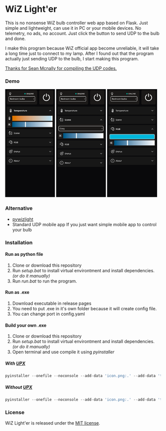 # WiZ Light'er

This is no nonsense WiZ bulb controller web app based on Flask. Just simple and lightweight, can use it in PC or your mobile devices. No telemetry, no ads, no account. Just click the button to send UDP to the bulb and done.

I make this program because WiZ official app become unreliable, it will take a long time just to connect to my lamp. After I found out that the program actually just sending UDP to the bulb, I start making this program.


[Thanks for Sean Mcnally for compiling the UDP codes.](https://seanmcnally.net/wiz-config.html)

### Demo

<p float="center">
  <img src=".media/temp.webp" width="32%" />
  <img src=".media/scene.webp" width="32%" /> 
  <img src=".media/rgb.webp" width="32%" />
</p>

### Alternative
- [pywizlight](https://github.com/sbidy/pywizlight)
- Standard UDP mobile app 
  If you just want simple mobile app to control your bulb


### Installation

#### Run as python file
1. Clone or download this repository
2. Run _setup.bat_ to install virtual environtment and install dependencies. _(or do it manually)_
3. Run _run.bat_ to run the program.

#### Run as .exe
1. Download executable in release pages
2. You need to put .exe in it's own folder because it will create config file.
3. You can change port in config.yaml

#### Build your own .exe
1. Clone or download this repository
2. Run _setup.bat_ to install virtual environtment and install dependencies. _(or do it manually)_
3. Open terminal and use compile it using _pyinstaller_
##### With [UPX](https://github.com/upx/upx)
```python
pyinstaller --onefile --noconsole --add-data 'icon.png:.' --add-data 'templates:templates' --add-data 'static:static' --icon=icon.ico --name="WinVol-Network" --clean --upx-dir C:\upx main.py
```

##### Without [UPX](https://github.com/upx/upx)
```python
pyinstaller --onefile --noconsole --add-data 'icon.png:.' --add-data 'templates:templates' --add-data 'static:static' --icon=icon.ico --name="WinVol-Network" --clean main.py
```


### License

WiZ Light'er is released under the [MIT license](./LICENSE).